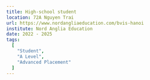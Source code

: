 ```yaml
---
title: High-school student
location: 72A Nguyen Trai
url: https://www.nordangliaeducation.com/bvis-hanoi
institute: Nord Anglia Education
date: 2022 - 2025
tags:
  [
    "Student", 
    "A Level",
    "Advanced Placement"
  ]
---
```


